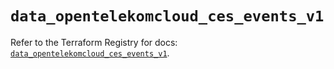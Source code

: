 # `data_opentelekomcloud_ces_events_v1`

Refer to the Terraform Registry for docs: [`data_opentelekomcloud_ces_events_v1`](https://registry.terraform.io/providers/opentelekomcloud/opentelekomcloud/1.36.44/docs/data-sources/ces_events_v1).
